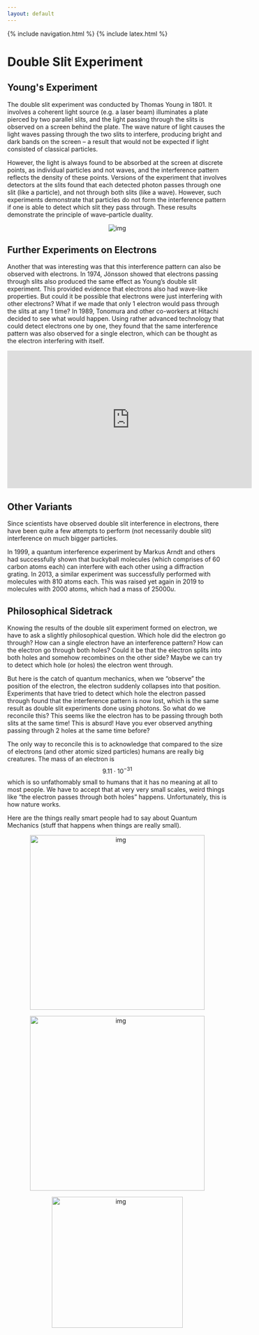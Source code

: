 ```yaml
---
layout: default
---
```


{% include navigation.html %}
{% include latex.html %}

# Double Slit Experiment

## Young's  Experiment

The double slit experiment was conducted by Thomas Young in 1801. It involves a coherent light source (e.g. a laser beam) illuminates a plate pierced by two parallel slits, and the light passing through the slits is observed on a screen behind the plate. The wave nature of light causes the light waves passing through the two slits to interfere, producing bright and dark bands on the screen – a result that would not be expected if light consisted of classical particles. 

However, the light is always found to be absorbed at the screen at discrete points, as individual particles and not waves, and the interference pattern reflects the density of these points. Versions of the experiment that involves detectors at the slits found that each detected photon passes through one slit (like a particle), and not through both slits (like a wave). However, such experiments demonstrate that particles do not form the interference pattern if one is able to detect which slit they pass through. These results demonstrate the principle of wave–particle duality.

<p align="center"><img src="https://upload.wikimedia.org/wikipedia/commons/thumb/c/c2/Single_slit_and_double_slit2.jpg/350px-Single_slit_and_double_slit2.jpg" alt="img" /></p>

## Further Experiments on Electrons

Another that was interesting was that this interference pattern can also be observed with electrons. In 1974, Jönsson showed that electrons passing through slits also produced the same effect as Young’s double slit experiment. This provided evidence that electrons also had wave-like properties. But could it be possible that electrons were just interfering with other electrons? What if we made that only 1 electron would pass through the slits at any 1 time? In 1989, Tonomura and other co-workers at Hitachi decided to see what would happen. Using rather advanced technology that could detect electrons one by one, they found that the same interference pattern was also observed for a single electron, which can be thought as the electron interfering with itself.

<iframe width="560" height="315"
src="https://www.youtube.com/embed/Xmq_FJd1oUQ" 
frameborder="0" 
allow="accelerometer; autoplay; encrypted-media; gyroscope; picture-in-picture" 
allowfullscreen></iframe>

## Other Variants

Since scientists have observed double slit interference in electrons, there have been quite a few attempts to perform (not necessarily double slit) interference on much bigger particles.

In 1999, a quantum interference experiment by Markus Arndt and others had successfully shown that buckyball molecules (which comprises of $60$ carbon atoms each) can interfere with each other using a diffraction grating. In 2013, a similar experiment was successfully performed with molecules with $810$ atoms each. This was raised yet again in 2019 to molecules with $2000$ atoms, which had a mass of $25000u$.

## Philosophical Sidetrack

Knowing the results of the double slit experiment formed on electron, we have to ask a slightly philosophical question. Which hole did the electron go through? How can a single electron have an interference pattern? How can the electron go through both holes? Could it be that the electron splits into both holes and somehow recombines on the other side? Maybe we can try to detect which hole (or holes) the electron went through.

But here is the catch of quantum mechanics, when we “observe” the position of the electron, the electron suddenly collapses into that position. Experiments that have tried to detect which hole the electron passed through found that the interference pattern is now lost, which is the same result as double slit experiments done using photons. So what do we reconcile this? This seems like the electron has to be passing through both slits at the same time! This is absurd! Have you ever observed anything passing through 2 holes at the same time before?

The only way to reconcile this is to acknowledge that compared to the size of electrons (and other atomic sized particles) humans are really big creatures. The mass of an electron is $$9.11 \cdot 10^{-31}$$ which is so unfathomably small to humans that it has no meaning at all to most people. We have to accept that at very very small scales, weird things like “the electron passes through both holes” happens. Unfortunately, this is how nature works.

Here are the things really smart people had to say about Quantum Mechanics (stuff that happens when things are really small).

<p align="center"><img src="https://lh6.googleusercontent.com/FNjMaBeoHVs06YC2dCqRzbPLTFxYKvFosDbZpp7Adytk7A7ESIrGsnCLJqrdZoaCvUIXR_LjUhQa4-155Qjs9WZye_EqgGxrcsGKrYX9RvcnEy8M2ubfBvqE-u-34n0rcMHwDsp_=s0" alt="img" width="400"/></p>

<p align="center"><img src="https://lh5.googleusercontent.com/N_bDp0Le2jp7G20fzTQxynM-LNyo3RPxVg23zhYoonRrM2FZxDwjAGqI_47KdkkaLOC7DHnV4M-R3CwMO0r-gyR6zzn2j8NKgTTQscywoHOY5JdiKKHd6MzV99WP9uFOzijDcgTk=s0" alt="img" width="400"/></p>

<p align="center"><img src="https://lh6.googleusercontent.com/6Pp_7BNi5qwrXzLKuinzEk4Uj9UmgcMVL5z7u353ou9AvkW5jooIHG7BAJTxYX1Xyt06Pi-D9l6ZOnskDvLH5pI8JZKAOh_tGeRZ9k2i8onxS2EFjkKGFPW3mG6rMvUWASY2Mchy=s0" alt="img" width="300" /></p>

